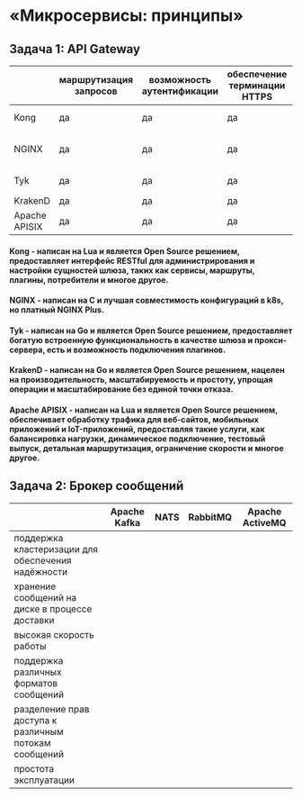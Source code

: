 #  «Микросервисы: принципы»
## Задача 1: API Gateway

|  | маршрутизация запросов | возможность аутентификации | обеспечение терминации HTTPS | лучше всего для |
|----|------------------------|----------------------------|------------------------------|-----------------|
| Kong | да | да | да | крупные развертывания |
| NGINX | да | да | да | сайты с высокой посещаемостью |
| Tyk | да | да | да | простое управление |
| KrakenD | да | да | да | микросервисы |
| Apache APISIX | да | да | да | настройки Kubernetes |

#### Kong - написан на Lua и является Open Source решением, предоставляет интерфейс RESTful для администрирования и настройки сущностей шлюза, таких как сервисы, маршруты, плагины, потребители и многое другое.
#### NGINX - написан на C и лучшая совместимость конфигураций в k8s, но платный NGINX Plus.
#### Tyk - написан на Go и является Open Source решением, предоставляет богатую встроенную функциональность в качестве шлюза и прокси-сервера, есть и возможность подключения плагинов.
#### KrakenD - написан на Go и является Open Source решением, нацелен на производительность, масштабируемость и простоту, упрощая операции и масштабирование без единой точки отказа.
#### Apache APISIX - написан на Lua и является Open Source решением, обеспечивает обработку трафика для веб-сайтов, мобильных приложений и IoT-приложений, предоставляя такие услуги, как балансировка нагрузки, динамическое подключение, тестовый выпуск, детальная маршрутизация, ограничение скорости и многое другое.

## Задача 2: Брокер сообщений
| | Apache Kafka | NATS | RabbitMQ |	Apache ActiveMQ |
|-|--------------|------|----------|------------------|
| поддержка кластеризации для обеспечения надёжности| | | | |
| хранение сообщений на диске в процессе доставки| | | | |
| высокая скорость работы| | | | |
| поддержка различных форматов сообщений| | | | |
| разделение прав доступа к различным потокам сообщений| | | | |
| простота эксплуатации| | | | |

